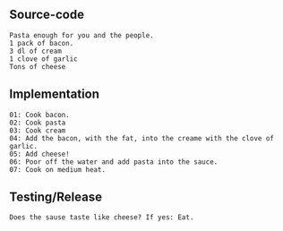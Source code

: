 Source-code
-----------
```
Pasta enough for you and the people.
1 pack of bacon.
3 dl of cream
1 clove of garlic
Tons of cheese
```

Implementation
--------------
```
01: Cook bacon.
02: Cook pasta
03: Cook cream
04: Add the bacon, with the fat, into the creame with the clove of garlic.
05: Add cheese!
06: Poor off the water and add pasta into the sauce.
07: Cook on medium heat.
```

Testing/Release
---------------
```
Does the sause taste like cheese? If yes: Eat.
```
